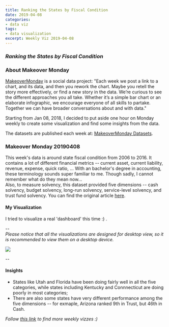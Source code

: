 ```yaml
---
title: Ranking the States by Fiscal Condition
date: 2019-04-08
categories:
- data viz
tags:
- data visualization
excerpt: Weekly Viz 2019-04-08
---
```


### *Ranking the States by Fiscal Condition*


### About Makeover Monday

[MakeoverMonday](http://www.makeovermonday.co.uk/) is a social data project:
"Each week we post a link to a chart, and its data, and then you rework the chart.
Maybe you retell the story more effectively, or find a new story in the data.
We’re curious to see the different approaches you all take. Whether it’s a simple bar chart or an elaborate infographic, we encourage everyone of all skills to partake.
Together we can have broader conversations about and with data."

Starting from Jan 08, 2018, I decided to put aside one hour on Monday weekly to create some visualization and find some insights from the data.

The datasets are published each week at: [MakeoverMonday Datasets](http://www.makeovermonday.co.uk/data/).

### Makeover Monday 20190408

This week's data is around state fiscal condition from 2006 to 2016. It contains a lot of different financial metrics -- current asset, current liability, revenue, expense, quick ratio, ... With an bachelor's degree in accounting, these terminology sounds super familiar to me. Though sadly, I cannot remember what do they mean now...  
Also, to measure solvency, this dataset provided five dimensions -- cash solvency, budget solvency, long-run solvency, service-level solvency, and trust fund solvency. You can find the original article [here](https://www.mercatus.org/statefiscalrankings).  

#### My Visualization

I tried to visualize a real 'dashboard' this time :) .   

--  
*Please notice that all the visualizations are designed for desktop view, so it is recommended to view them on a desktop device.*  

<div class='tableauPlaceholder' id='viz1554781075429' style='position: relative'>
<noscript><a href='#'>
  <img alt=' ' src='https:&#47;&#47;public.tableau.com&#47;static&#47;images&#47;Ma&#47;MakeOverMonday20190408_15547800637410&#47;statefiscaldash&#47;1_rss.png' style='border: none' />
</a></noscript>
<object class='tableauViz'  style='display:none;'>
  <param name='host_url' value='https%3A%2F%2Fpublic.tableau.com%2F' />
  <param name='embed_code_version' value='3' />
  <param name='site_root' value='' />
  <param name='name' value='MakeOverMonday20190408_15547800637410&#47;statefiscaldash' />
  <param name='tabs' value='no' />
  <param name='toolbar' value='yes' />
  <param name='static_image' value='https:&#47;&#47;public.tableau.com&#47;static&#47;images&#47;Ma&#47;MakeOverMonday20190408_15547800637410&#47;statefiscaldash&#47;1.png' />
  <param name='animate_transition' value='yes' />
  <param name='display_static_image' value='yes' />
  <param name='display_spinner' value='yes' />
  <param name='display_overlay' value='yes' />
  <param name='display_count' value='yes' />
</object></div>              
<script type='text/javascript'>   
  var divElement = document.getElementById('viz1554781075429');         
  var vizElement = divElement.getElementsByTagName('object')[0];         
  vizElement.style.width='800px';vizElement.style.height='827px';          
  var scriptElement = document.createElement('script');                  
  scriptElement.src = 'https://public.tableau.com/javascripts/api/viz_v1.js';  
  vizElement.parentNode.insertBefore(scriptElement, vizElement);                
</script>
  
--  

#### Insights
* States like Utah and Florida have been doing fairly well in all the five categories, while states including Kentucky and Connnecticut are doing poorly in most categories;  
* There are also some states have very different performance among the five dimensions -- for exmaple, Arizona ranked 9th in Trust, but 46th in Cash.  



*Follow [this link](https://yudong-94.github.io/personal-website/project/MakeOverMonday2019/) to find more weekly vizzes :)*